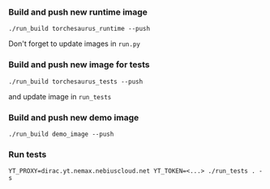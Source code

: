 ### Build and push new runtime image
```shell
./run_build torchesaurus_runtime --push
```
Don't forget to update images in `run.py`

### Build and push new image for tests
```shell
./run_build torchesaurus_tests --push
```
and update image in `run_tests`

### Build and push new demo image
```shell
./run_build demo_image --push
```

### Run tests
```shell
YT_PROXY=dirac.yt.nemax.nebiuscloud.net YT_TOKEN=<...> ./run_tests . -s
```
